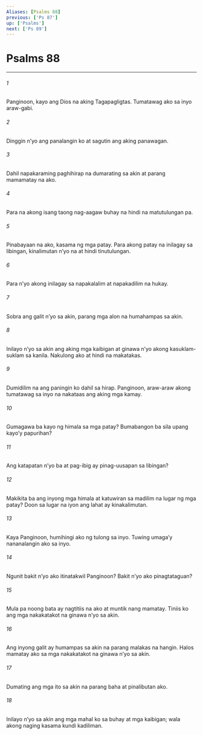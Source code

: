 ```yaml
---
Aliases: [Psalms 88]
previous: ['Ps 87']
up: ['Psalms']
next: ['Ps 89']
---
```

# Psalms 88

***






















###### 1 










Panginoon, kayo ang Dios na aking Tagapagligtas. Tumatawag ako sa inyo araw-gabi. 





















###### 2 










Dinggin nʼyo ang panalangin ko at sagutin ang aking panawagan. 





















###### 3 










Dahil napakaraming paghihirap na dumarating sa akin at parang mamamatay na ako. 





















###### 4 










Para na akong isang taong nag-aagaw buhay na hindi na matutulungan pa. 





















###### 5 










Pinabayaan na ako, kasama ng mga patay. Para akong patay na inilagay sa libingan, kinalimutan nʼyo na at hindi tinutulungan. 





















###### 6 










Para nʼyo akong inilagay sa napakalalim at napakadilim na hukay. 





















###### 7 










Sobra ang galit nʼyo sa akin, parang mga alon na humahampas sa akin. 





















###### 8 










Inilayo nʼyo sa akin ang aking mga kaibigan at ginawa nʼyo akong kasuklam-suklam sa kanila. Nakulong ako at hindi na makatakas. 





















###### 9 










Dumidilim na ang paningin ko dahil sa hirap. Panginoon, araw-araw akong tumatawag sa inyo na nakataas ang aking mga kamay. 





















###### 10 










Gumagawa ba kayo ng himala sa mga patay? Bumabangon ba sila upang kayoʼy papurihan? 





















###### 11 










Ang katapatan nʼyo ba at pag-ibig ay pinag-uusapan sa libingan? 





















###### 12 










Makikita ba ang inyong mga himala at katuwiran sa madilim na lugar ng mga patay? Doon sa lugar na iyon ang lahat ay kinakalimutan. 





















###### 13 










Kaya Panginoon, humihingi ako ng tulong sa inyo. Tuwing umagaʼy nananalangin ako sa inyo. 





















###### 14 










Ngunit bakit nʼyo ako itinatakwil Panginoon? Bakit nʼyo ako pinagtataguan? 





















###### 15 










Mula pa noong bata ay nagtitiis na ako at muntik nang mamatay. Tiniis ko ang mga nakakatakot na ginawa nʼyo sa akin. 





















###### 16 










Ang inyong galit ay humampas sa akin na parang malakas na hangin. Halos mamatay ako sa mga nakakatakot na ginawa nʼyo sa akin. 





















###### 17 










Dumating ang mga ito sa akin na parang baha at pinalibutan ako. 





















###### 18 










Inilayo nʼyo sa akin ang mga mahal ko sa buhay at mga kaibigan; wala akong naging kasama kundi kadiliman.
